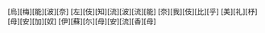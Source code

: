 [烏][梅][能][波][奈] [左][伎][知][流][波][流][能] [奈][我][伎][比][乎] [美][礼][杼][母][安][加][奴] [伊][蘇][尓][母][安][流][香][母]
